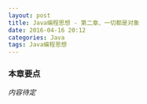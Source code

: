 ```yaml
---
layout: post
title: Java编程思想 - 第二章、一切都是对象
date: 2016-04-16 20:12
categories: Java
tags: Java编程思想
---
```


### 本章要点
*内容待定*